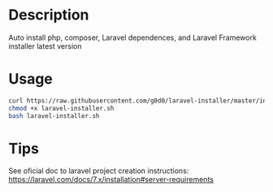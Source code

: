 # Description

Auto install php, composer, Laravel dependences, and Laravel Framework installer latest version

# Usage

```bash
curl https://raw.githubusercontent.com/g0d0/laravel-installer/master/installer.sh -o laravel-installer.sh
chmod +x laravel-installer.sh
bash laravel-installer.sh
```

# Tips

See oficial doc to laravel project creation instructions: https://laravel.com/docs/7.x/installation#server-requirements